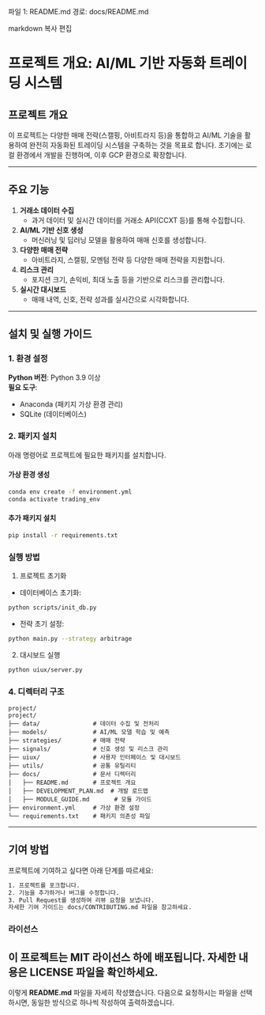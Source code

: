 파일 1: README.md
경로: docs/README.md

markdown
복사
편집
# 프로젝트 개요: AI/ML 기반 자동화 트레이딩 시스템

## 프로젝트 개요
이 프로젝트는 다양한 매매 전략(스캘핑, 아비트라지 등)을 통합하고 AI/ML 기술을 활용하여 완전히 자동화된 트레이딩 시스템을 구축하는 것을 목표로 합니다. 초기에는 로컬 환경에서 개발을 진행하며, 이후 GCP 환경으로 확장합니다.

---

## 주요 기능
1. **거래소 데이터 수집**
   - 과거 데이터 및 실시간 데이터를 거래소 API(CCXT 등)를 통해 수집합니다.
2. **AI/ML 기반 신호 생성**
   - 머신러닝 및 딥러닝 모델을 활용하여 매매 신호를 생성합니다.
3. **다양한 매매 전략**
   - 아비트라지, 스캘핑, 모멘텀 전략 등 다양한 매매 전략을 지원합니다.
4. **리스크 관리**
   - 포지션 크기, 손익비, 최대 노출 등을 기반으로 리스크를 관리합니다.
5. **실시간 대시보드**
   - 매매 내역, 신호, 전략 성과를 실시간으로 시각화합니다.

---

## 설치 및 실행 가이드

### 1. 환경 설정
**Python 버전**: Python 3.9 이상  
**필요 도구**:
- Anaconda (패키지 가상 환경 관리)
- SQLite (데이터베이스)

### 2. 패키지 설치
아래 명령어로 프로젝트에 필요한 패키지를 설치합니다.

#### 가상 환경 생성
```bash
conda env create -f environment.yml
conda activate trading_env
```

#### 추가 패키지 설치
```bash
pip install -r requirements.txt
```

### 실행 방법
1. 프로젝트 초기화
- 데이터베이스 초기화:
```bash
python scripts/init_db.py
```
- 전략 초기 설정:
```bash
python main.py --strategy arbitrage
```
2. 대시보드 실행
```bash
python uiux/server.py
```

### 4. 디렉터리 구조
```plaintext
project/
project/
├── data/               # 데이터 수집 및 전처리
├── models/             # AI/ML 모델 학습 및 예측
├── strategies/         # 매매 전략
├── signals/            # 신호 생성 및 리스크 관리
├── uiux/               # 사용자 인터페이스 및 대시보드
├── utils/              # 공통 유틸리티
├── docs/               # 문서 디렉터리
│   ├── README.md       # 프로젝트 개요
│   ├── DEVELOPMENT_PLAN.md  # 개발 로드맵
│   ├── MODULE_GUIDE.md       # 모듈 가이드
├── environment.yml     # 가상 환경 설정
└── requirements.txt    # 패키지 의존성 파일
```

---

## 기여 방법
프로젝트에 기여하고 싶다면 아래 단계를 따르세요:

```bash
1. 프로젝트를 포크합니다.
2. 기능을 추가하거나 버그를 수정합니다.
3. Pull Request를 생성하여 리뷰 요청을 보냅니다.
자세한 기여 가이드는 docs/CONTRIBUTING.md 파일을 참고하세요.
```

### 라이선스
이 프로젝트는 MIT 라이선스 하에 배포됩니다. 자세한 내용은 LICENSE 파일을 확인하세요.
---

이렇게 **README.md** 파일을 자세히 작성했습니다. 다음으로 요청하시는 파일을 선택하시면, 동일한 방식으로 하나씩 작성하여 출력하겠습니다.
